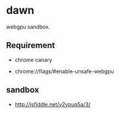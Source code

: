# dawn
webgpu sandbox.

## Requirement

- chrome canary

- chrome://flags/#enable-unsafe-webgpu

## sandbox

- http://jsfiddle.net/y2vpuq5a/3/

